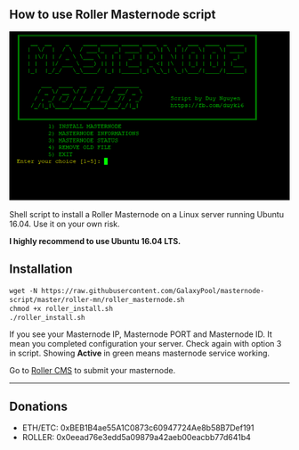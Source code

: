 ## How to use Roller Masternode script

![banner](https://raw.githubusercontent.com/GalaxyPool/masternode-script/master/roller-mn/image/banner.png)

Shell script to install a Roller Masternode on a Linux server running Ubuntu 16.04. Use it on your own risk.

**I highly recommend to use Ubuntu 16.04 LTS.**

## Installation

```
wget -N https://raw.githubusercontent.com/GalaxyPool/masternode-script/master/roller-mn/roller_masternode.sh
chmod +x roller_install.sh
./roller_install.sh
```
If you see your Masternode IP, Masternode PORT and Masternode ID. It mean you completed configuration your server.
Check again with option 3 in script. Showing **Active** in green means masternode service working.

Go to [Roller CMS](http://wallet.roller.today) to submit your masternode.

----------------------------------------

## Donations

  * ETH/ETC: 0xBEB1B4ae55A1C0873c60947724Ae8b58B7Def191
  * ROLLER: 0x0eead76e3edd5a09879a42aeb00eacbb77d641b4

